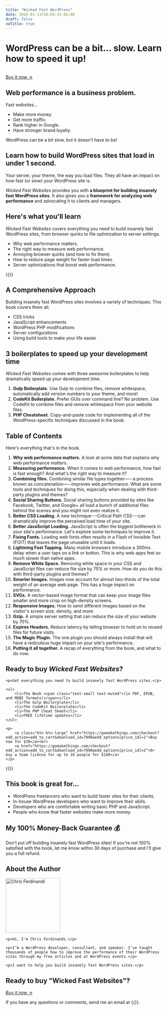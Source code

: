 ```yaml
---
title: "Wicked Fast WordPress"
date: 2018-01-11T16:03:33-05:00
draft: false
noTitle: true
---
```


<h1 class="text-xlarge">WordPress can be a bit... slow. Learn how to speed it up!</h1>

<img alt="" class="aligncenter" src="/img/wicked-fast-websites/wicked-fast-websites.jpg">

<a class="btn" href="#ready-to-buy">Buy it now &rarr;</a>

## Web performance is a business problem.

<p class="margin-bottom-small">Fast websites...</p>

- Make more money.
- Get more traffic.
- Rank higher in Google.
- Have stronger brand loyalty.

WordPress can be a bit slow, but it doesn't have to be!

## Learn how to build WordPress sites that load in under 1&nbsp;second.

Your server, your theme, the way you load files. They all have an impact on how fast (or slow) your WordPress site is.

*Wicked Fast Websites* provides you with **a blueprint for building insanely fast WordPress sites**. It also gives you a **framework for analyzing web performance** and advocating it to clients and managers.

## Here's what you'll learn

*Wicked Fast Websites* covers everything you need to build insanely fast WordPress sites, from browser quirks to file optimization to server settings.

- Why web performance matters.
- The right way to measure web performance.
- Annoying browser quirks (and how to fix them).
- How to reduce page weight for faster load times.
- Server optimizations that boost web performance.

<div class="padding-top-large padding-bottom-large">{{<testimonial-alex-hardy photo>}}</div>

## A Comprehensive Approach

Building insanely fast WordPress sites involves a variety of techniques. This book covers them all.

- CSS tricks
- JavaScript enhancements
- WordPress PHP modifications
- Server configurations
- Using build tools to make your life easier

## 3 boilerplates to speed up your development time

*Wicked Fast Websites* comes with three awesome boilerplates to help dramatically speed up your development time.

1. **Gulp Boilerplate.** Use Gulp to combine files, remove whitespace, automatically add version numbers to your theme, and more!
2. **CodeKit Boilerplate.** Prefer GUIs over command line? No problem. Use CodeKit to combine files and remove whitespace from your website files.
3. **PHP Cheatsheet.** Copy-and-paste code for implementing all of the WordPress-specific techniques discussed in the book.

## Table of Contents

Here's everything that's in the book.

1. **Why web performance matters.** A look at some data that explains why web performance matters.
2. **Measuring performance.** When it comes to web performance, how fast is fast enough? And what's the right way to measure it?
3. **Combining files.** Combining similar file types together—--a process known as concatenation—--improves web performance. What are some tools and techniques for doing this, especially when dealing with third-party plugins and themes?
4. **Social Sharing Buttons.** Social sharing buttons provided by sites like Facebook, Twitter, and Google+ all load a bunch of additional files behind the scenes and you might not even realize it.
5. **Better CSS Loading.** A new technique---Critical Path CSS---can dramatically improve the perceived load time of your site.
6. **Better JavaScript Loading.** JavaScript is often the biggest bottleneck in your site's performance. Let's explore some techniques to improve it.
7. **Fixing Fonts.** Loading web fonts often results in a Flash of Invisible Text (FOIT) that leaves the page unusable until it loads.
8. **Lightning Fast Tapping.** Many mobile browsers introduce a 300ms delay when a user taps on a link or button. This is why web apps feel *so* much slower than native apps.
9. **Remove White Space.** Removing white space in your CSS and JavaScript files can reduce file size by 75% or more. How do you do this with third-party plugins and themes?
10. **Smarter Images.** Images now account for almost two-thirds of the total weight of an average web page. This has a huge impact on performance.
11. **SVGs.** A vector-based image format that can keep your image files smaller and more crisp on high-density screens.
12. **Responsive Images.** How to send different images based on the visitor's screen size, density, and more.
13. **Gzip.** A simple server setting that can reduce the size of your website by 70%.
14. **Expires Headers.** Reduce latency by telling browser to hold on to reused files for future visits.
15. **The Magic Plugin.** The one plugin you should always install that will have a rediculous huge impact on your site's performance.
16. **Putting it all together.** A recap of everything from the book, and what to do now.


<div class="callout" id="ready-to-buy">
	<h2>Ready to buy <em>Wicked Fast Websites</em>?</h2>

	<p>Get everything you need to build insanely fast WordPress sites.</p>

	<ul>
		<li>The Book <span class="text-small text-muted">(in PDF, EPUB, and MOBI formats)</span></li>
		<li>The Gulp Boilerplate</li>
		<li>The CodeKit Boilerplate</li>
		<li>The PHP Cheat Sheet</li>
		<li>FREE lifetime updates</li>
	</ul>

	<p>
		<a class="btn btn-large" href="https://gomakethings.com/checkout?edd_action=add_to_cart&download_id=7896&edd_options[price_id]=1">Buy now for $39</a><br>
		<a href="https://gomakethings.com/checkout?edd_action=add_to_cart&download_id=7896&edd_options[price_id]=2">Or buy a team license for up to 10 people for $149</a>
	</p>
</div>


<div class="padding-top-large padding-bottom-large">{{<testimonial-mike-kilmer photo>}}</div>

## This book is great for...

- WordPress freelancers who want to build faster sites for their clients.
- In-house WordPress developers who want to improve their skills.
- Developers who are comfortable writing basic PHP and JavaScript.
- People who know that faster websites make more money.


## My 100% Money-Back Guarantee 💰

Don't put off building insanely fast WordPress sites! If you're not 100% satisfied with the book, let me know within 30 days of purchase and I'll give you a full refund.

## About the Author

<div class="clearfix">
	<p><img src="/img/chris-ferdinandi-high-res.jpg" alt="Chris Ferdinandi" width="175" height="175" class="img-circle alignleft"></p>

	<p>Hi, I'm Chris Ferdinandi.</p>

	<p>I’m a WordPress developer, consultant, and speaker. I’ve taught thousands of people how to improve the performance of their WordPress sites through my free articles and at WordPress events.</p>

	<p>I want to help you build insanely fast WordPress sites.</p>
</div>


## Ready to buy "Wicked Fast Websites"?

<a class="btn btn-large" href="#ready-to-buy">Buy it now &rarr;</a>

If you have any questions or comments, send me an email at {{<email>}}.